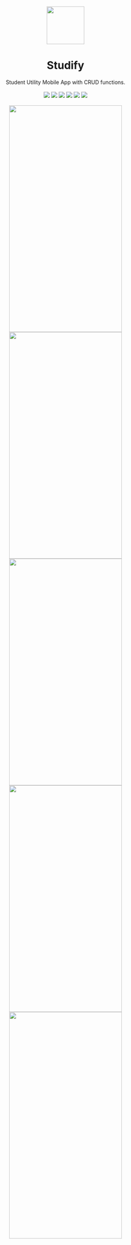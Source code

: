 <h1 align="center"> <img src="https://github.com/cmcodes1/Studify/blob/master/screens/StudifyLogo.png" width="100" height="100"> </h1>
<h1 align="center"> Studify </h1>
<p align="center">
  Student Utility Mobile App with CRUD functions. <br/> <br/>
  <img src="https://img.shields.io/badge/Platform-Android-brightgreen.svg" />
  <img src="https://img.shields.io/badge/Version-0.0.1-green.svg" />
  <img src="https://img.shields.io/badge/App_Size-38_MB-orange.svg" />
  <img src="https://img.shields.io/badge/Editor-VS_Code-0078d7.svg" />
  <img src="https://img.shields.io/badge/Framework-React_Native-61dbfb.svg" />
  <img src="https://img.shields.io/badge/Language-HTML,_CSS,_JS-red.svg" /> <br/> <br/>
  <img height="600" width="300" src="https://github.com/cmcodes1/Studify/blob/master/presentation/Profile.png" />
  <img height="600" width="300" src="https://github.com/cmcodes1/Studify/blob/master/presentation/Attendance.png" />
  <img height="600" width="300" src="https://github.com/cmcodes1/Studify/blob/master/presentation/Subjects.png" />
  <img height="600" width="300" src="https://github.com/cmcodes1/Studify/blob/master/presentation/To%20Do%20List.png" />
  <img height="600" width="300" src="https://github.com/cmcodes1/Studify/blob/master/presentation/Subjects.png" />
</p>

<!-- <b><h2 align="center">[CLICK HERE TO DOWNLOAD]()</h2></b> -->
